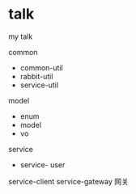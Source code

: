 # talk
my talk

common  
- common-util
- rabbit-util
- service-util
        
model   
- enum
- model
- vo

service 
- service- user

service-client
service-gateway 网关
